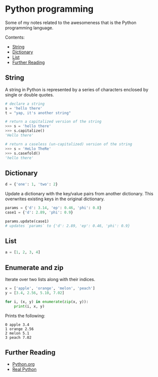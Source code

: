 # Python programming

Some of my notes related to the awesomeness that is the Python programming language.

Contents:

- [String](#string)
- [Dictionary](#dictionary)
- [List](#list)
- [Further Reading](#further-reading)

## String

A string in Python is represented by a series of characters enclosed by single or double quotes.

```python
# declare a string
s = 'hello there'
t = "yap, it's another string"
```

```python
# return a capitalized version of the string
>>> s = 'hello there'
>>> s.capitalize()
'Hello there'
```

```python
# return a caseless (un-capitalized) version of the string
>>> s = 'HeLlo TheRe'
>>> s.casefold()
'hello there'
```

## Dictionary

```python
d = {'one': 1, 'two': 2}
```

Update a dictionary with the key/value pairs from another dictionary. This overwrites existing keys in the original dictionary.

```python
params = {'d': 3.14, 'ep': 0.46, 'phi': 0.8}
case1 = {'d': 2.89, 'phi': 0.9}

params.update(case1)
# updates `params` to {'d': 2.89, 'ep': 0.46, 'phi': 0.9}
```

## List

```python
a = [1, 2, 3, 4]
```

## Enumerate and zip

Iterate over two lists along with their indices.

```python
x = ['apple', 'orange', 'melon', 'peach']
y = [3.4, 2.56, 5.10, 7.02]

for i, (x, y) in enumerate(zip(x, y)):
    print(i, x, y)
```

Prints the following:

```
0 apple 3.4
1 orange 2.56
2 melon 5.1
3 peach 7.02
```

## Further Reading

- [Python.org](https://www.python.org)
- [Real Python](https://realpython.com)
